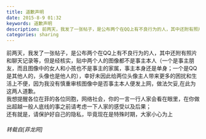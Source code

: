 ```yaml
---
title: 道歉声明
date: 2015-8-9 01:32
keywords: 道歉声明
description: 前两天，我发了一张帖子，是公布两个在QQ上有不良行为的人，其中还附有照片和聊天记录等，但是经核实，贴中两个人的图像都不是事主本人（一个是事主朋友，而且图像中的女人和小孩也不是事主的家属，事主本身还是单身；一个是QQ是其他人的，头像也是他人的），幸好未因此给两位头像主人带来更多的困扰和生活上不便，因为我没有慎重审核图像中是否事主本人便发上网，做法欠妥,在此为这两人道歉。我想提醒各位在菲的各位同胞，网络社会，你的一言一行人家会看在眼里，在你做出超越一般人底线的事之前请考虑一下人家的感受以及后果；还有就是，请保护好自己的隐私，毕竟现在是特殊时期，大家小心为上
categories: sharing
---
```

<td class="t_f" id="postmessage_176652">

前两天，我发了一张帖子，是公布两个在QQ上有不良行为的人，其中还附有照片和聊天记录等，但是经核实，贴中两个人的图像都不是事主本人（一个是事主朋友，而且图像中的女人和小孩也不是事主的家属，事主本身还是单身；一个是QQ是其他人的，头像也是他人的），幸好未因此给两位头像主人带来更多的困扰和生活上不便，因为我没有慎重审核图像中是否事主本人便发上网，做法欠妥,在此为这两人道歉。<br/>
我想提醒各位在菲的各位同胞，网络社会，你的一言一行人家会看在眼里，在你做出超越一般人底线的事之前请考虑一下人家的感受以及后果；<br/>
还有就是，请保护好自己的隐私，毕竟现在是特殊时期，大家小心为上</td>
###### 转载自[菲龙网]
